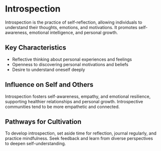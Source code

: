 # Introspection

Introspection is the practice of self-reflection, allowing individuals to understand their thoughts, emotions, and motivations. It promotes self-awareness, emotional intelligence, and personal growth.

## Key Characteristics

- Reflective thinking about personal experiences and feelings
- Openness to discovering personal motivations and beliefs
- Desire to understand oneself deeply

## Influence on Self and Others

Introspection fosters self-awareness, empathy, and emotional resilience, supporting healthier relationships and personal growth. Introspective communities tend to be more empathetic and connected.

## Pathways for Cultivation

To develop introspection, set aside time for reflection, journal regularly, and practice mindfulness. Seek feedback and learn from diverse perspectives to deepen self-understanding.
